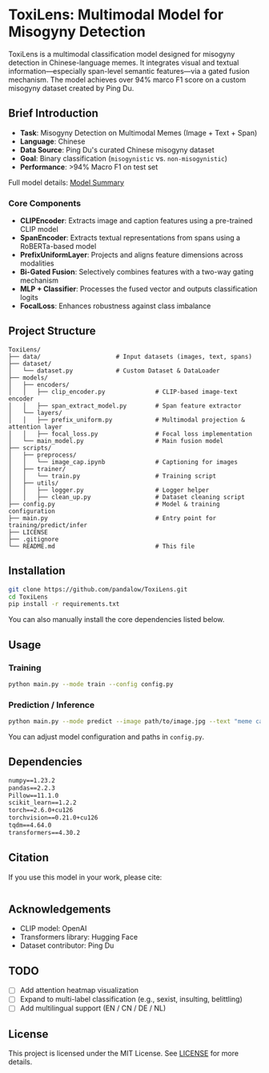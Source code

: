 # ToxiLens: Multimodal Model for Misogyny Detection

ToxiLens is a multimodal classification model designed for misogyny detection in Chinese-language memes. It integrates visual and textual information—especially span-level semantic features—via a gated fusion mechanism. The model achieves over 94% marco F1 score on a custom misogyny dataset created by Ping Du.

## Brief Introduction

- **Task**: Misogyny Detection on Multimodal Memes (Image + Text + Span)
- **Language**: Chinese
- **Data Source**: Ping Du's curated Chinese misogyny dataset
- **Goal**: Binary classification (`misogynistic` vs. `non-misogynistic`)
- **Performance**: >94% Macro F1 on test set

Full model details: [Model Summary](docs/model_summary.md)

### Core Components

- **CLIPEncoder**: Extracts image and caption features using a pre-trained CLIP model
- **SpanEncoder**: Extracts textual representations from spans using a RoBERTa-based model
- **PrefixUniformLayer**: Projects and aligns feature dimensions across modalities
- **Bi-Gated Fusion**: Selectively combines features with a two-way gating mechanism
- **MLP + Classifier**: Processes the fused vector and outputs classification logits
- **FocalLoss**: Enhances robustness against class imbalance

## Project Structure

```plaintext
ToxiLens/
├── data/                     # Input datasets (images, text, spans)
├── dataset/
│   └── dataset.py            # Custom Dataset & DataLoader
├── models/
│   ├── encoders/
│   │   ├── clip_encoder.py              # CLIP-based image-text encoder
│   │   ├── span_extract_model.py        # Span feature extractor
│   └── layers/
│   │   ├── prefix_uniform.py            # Multimodal projection & attention layer
│   │   ├── focal_loss.py                # Focal loss implementation
│   └── main_model.py                    # Main fusion model
├── scripts/
│   ├── preprocess/
│   │   └── image_cap.ipynb              # Captioning for images
│   ├── trainer/
│   │   └── train.py                     # Training script
│   ├── utils/
│   │   ├── logger.py                    # Logger helper
│   │   ├── clean_up.py                  # Dataset cleaning script
├── config.py                            # Model & training configuration
├── main.py                              # Entry point for training/predict/infer
├── LICENSE
├── .gitignore
└── README.md                            # This file
````

## Installation

```bash
git clone https://github.com/pandalow/ToxiLens.git
cd ToxiLens
pip install -r requirements.txt
```

You can also manually install the core dependencies listed below.

## Usage

### Training

```bash
python main.py --mode train --config config.py
```

### Prediction / Inference

```bash
python main.py --mode predict --image path/to/image.jpg --text "meme caption" --span "target span"
```

You can adjust model configuration and paths in `config.py`.

## Dependencies

```txt
numpy==1.23.2
pandas==2.2.3
Pillow==11.1.0
scikit_learn==1.2.2
torch==2.6.0+cu126
torchvision==0.21.0+cu126
tqdm==4.64.0
transformers==4.30.2
```

## Citation

If you use this model in your work, please cite:

```bibtex

```

## Acknowledgements

* CLIP model: OpenAI
* Transformers library: Hugging Face
* Dataset contributor: Ping Du

## TODO

* [ ] Add attention heatmap visualization
* [ ] Expand to multi-label classification (e.g., sexist, insulting, belittling)
* [ ] Add multilingual support (EN / CN / DE / NL)

## License

This project is licensed under the MIT License. See [LICENSE](LICENSE) for more details.
